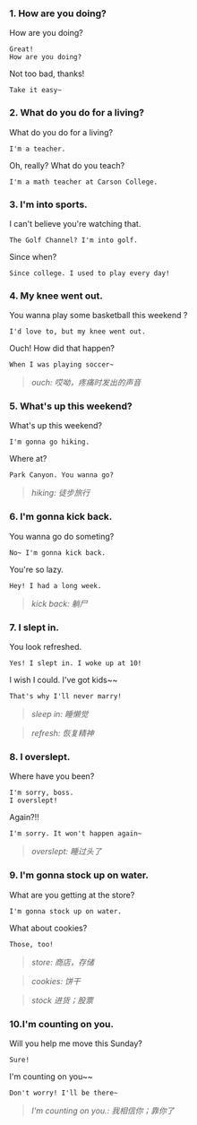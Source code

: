 ### 1. How are you doing?

How are you doing?

    Great!
    How are you doing?

Not too bad, thanks!

    Take it easy~

### 2. What do you do for a living?

What do you do for a living?
    
    I'm a teacher.

Oh, really? What do you teach?
    
    I'm a math teacher at Carson College.

### 3. I'm into sports.

I can't believe you're watching that.
    
    The Golf Channel? I'm into golf.

Since when?

    Since college. I used to play every day!

### 4. My knee went out.

You wanna play some basketball this weekend ?

    I'd love to, but my knee went out.

Ouch! How did that happen?
    
    When I was playing soccer~

> *ouch: 哎呦，疼痛时发出的声音*

### 5. What's up this weekend?

What's up this weekend?

    I'm gonna go hiking.

Where at?
    
    Park Canyon. You wanna go?

> *hiking: 徒步旅行*

### 6. I'm gonna kick back.

You wanna go do someting?

    No~ I'm gonna kick back.

You're so lazy.

    Hey! I had a long week.

> *kick back: 躺尸*

### 7. I slept in.

You look refreshed.

    Yes! I slept in. I woke up at 10!

I wish I could. I've got kids~~
    
    That's why I'll never marry!

> *sleep in: 睡懒觉*

> *refresh: 恢复精神*

### 8. I overslept.

Where have you been?

    I'm sorry, boss.
    I overslept!

Again?!!

    I'm sorry. It won't happen again~

> *overslept: 睡过头了*

### 9. I'm gonna stock up on water.

What are you getting at the store?
    
    I'm gonna stock up on water.

What about cookies?
    
    Those, too!

> *store: 商店，存储*

> *cookies: 饼干*

> *stock 进货；股票*

### 10.I'm counting on you.

Will you help me move this Sunday?

    Sure!

I'm counting on you~~

    Don't worry! I'll be there~

> *I'm counting on you.: 我相信你；靠你了*

